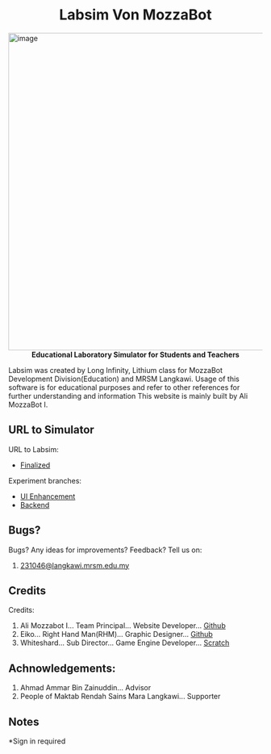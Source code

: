 <h1 align="center">Labsim Von MozzaBot</h1>

<img width="1350" height="629" alt="image" src="https://github.com/user-attachments/assets/d864fe17-c042-4379-bb97-362efdfe8658" />

<div align="center">
  <strong>Educational Laboratory Simulator for Students and Teachers</strong>
</div>



Labsim was created by Long Infinity, Lithium class for MozzaBot Development Division(Education) and MRSM Langkawi.
Usage of this software is for educational purposes and refer to other references for further understanding and information
This website is mainly built by Ali MozzaBot I.

## URL to Simulator
URL to Labsim:
- [Finalized](https://labsim.vercel.app)

Experiment branches:
- [UI Enhancement](https://tinyurl.com/labsim-gamma)
- [Backend](https://tinyurl.com/labsim-backend)

## Bugs?
Bugs? Any ideas for improvements? Feedback?
Tell us on:
1. 231046@langkawi.mrsm.edu.my

## Credits
Credits:
1. Ali Mozzabot I... Team Principal...            Website Developer...      [Github](https://github.com/RaspberryPiNArduinoUser)
2. Eiko...             Right Hand Man(RHM)...     Graphic Designer...       [Github](https://github.com/zhafryanir)
3. Whiteshard...       Sub Director...            Game Engine Developer...  [Scratch](https://scratch.mit.edu/users/extwoiskindasus/)

## Achnowledgements:
1. Ahmad Ammar Bin Zainuddin...                      Advisor
2. People of Maktab Rendah Sains Mara Langkawi...    Supporter

## Notes
*Sign in required
